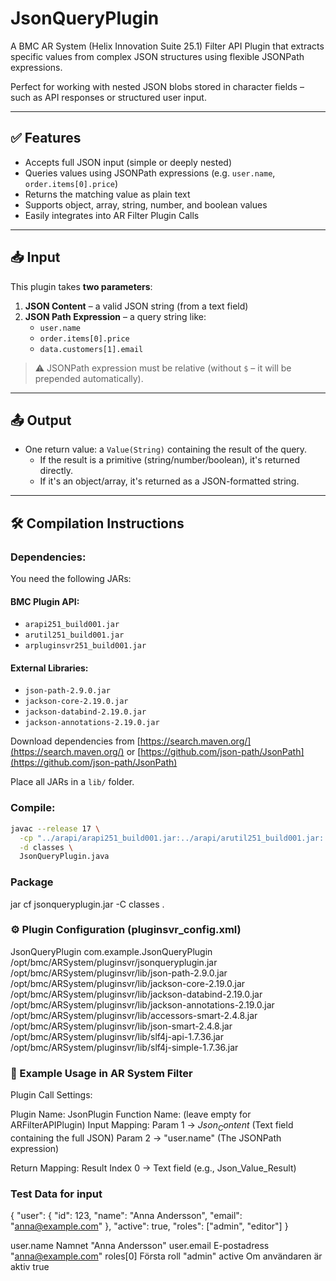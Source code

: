 # JsonQueryPlugin

A BMC AR System (Helix Innovation Suite 25.1) Filter API Plugin that extracts specific values from complex JSON structures using flexible JSONPath expressions.

Perfect for working with nested JSON blobs stored in character fields – such as API responses or structured user input.

---

## ✅ Features

- Accepts full JSON input (simple or deeply nested)
- Queries values using JSONPath expressions (e.g. `user.name`, `order.items[0].price`)
- Returns the matching value as plain text
- Supports object, array, string, number, and boolean values
- Easily integrates into AR Filter Plugin Calls

---

## 📥 Input

This plugin takes **two parameters**:

1. **JSON Content** – a valid JSON string (from a text field)
2. **JSON Path Expression** – a query string like:
   - `user.name`
   - `order.items[0].price`
   - `data.customers[1].email`

> ⚠️ JSONPath expression must be relative (without `$` – it will be prepended automatically).

---

## 📤 Output

- One return value: a `Value(String)` containing the result of the query.
  - If the result is a primitive (string/number/boolean), it's returned directly.
  - If it's an object/array, it's returned as a JSON-formatted string.

---

## 🛠️ Compilation Instructions

### Dependencies:

You need the following JARs:

#### BMC Plugin API:
- `arapi251_build001.jar`
- `arutil251_build001.jar`
- `arpluginsvr251_build001.jar`

#### External Libraries:
- `json-path-2.9.0.jar`
- `jackson-core-2.19.0.jar`
- `jackson-databind-2.19.0.jar`
- `jackson-annotations-2.19.0.jar`

Download dependencies from [https://search.maven.org/](https://search.maven.org/) or [https://github.com/json-path/JsonPath](https://github.com/json-path/JsonPath)

Place all JARs in a `lib/` folder.

### Compile:

```bash
javac --release 17 \
  -cp "../arapi/arapi251_build001.jar:../arapi/arutil251_build001.jar:../arapi/arpluginsvr251_build001.jar:./lib/json-path-2.9.0.jar:./lib/jackson-core-2.19.0.jar:./lib/jackson-databind-2.19.0.jar:./lib/jackson-annotations-2.19.0.jar:./lib/accessors-smart-2.4.8.jar:./lib/slf4j-api-1.7.36.jar:./lib/json-smart-2.4.8.jar:./lib/slf4j-simple-1.7.36.jar" \
  -d classes \
  JsonQueryPlugin.java
```

### Package
jar cf jsonqueryplugin.jar -C classes .

### ⚙️ Plugin Configuration (pluginsvr_config.xml)
<plugin>
  <name>JsonQueryPlugin</name>
  <classname>com.example.JsonQueryPlugin</classname>
  <pathelement type="location">/opt/bmc/ARSystem/pluginsvr/jsonqueryplugin.jar</pathelement>
  <pathelement type="location">/opt/bmc/ARSystem/pluginsvr/lib/json-path-2.9.0.jar</pathelement>
  <pathelement type="location">/opt/bmc/ARSystem/pluginsvr/lib/jackson-core-2.19.0.jar</pathelement>
  <pathelement type="location">/opt/bmc/ARSystem/pluginsvr/lib/jackson-databind-2.19.0.jar</pathelement>
  <pathelement type="location">/opt/bmc/ARSystem/pluginsvr/lib/jackson-annotations-2.19.0.jar</pathelement>
  <pathelement type="location">/opt/bmc/ARSystem/pluginsvr/lib/accessors-smart-2.4.8.jar</pathelement>
  <pathelement type="location">/opt/bmc/ARSystem/pluginsvr/lib/json-smart-2.4.8.jar</pathelement>
  <pathelement type="location">/opt/bmc/ARSystem/pluginsvr/lib/slf4j-api-1.7.36.jar</pathelement>
  <pathelement type="location">/opt/bmc/ARSystem/pluginsvr/lib/slf4j-simple-1.7.36.jar</pathelement>
</plugin>


### 🧪 Example Usage in AR System Filter

Plugin Call Settings:

Plugin Name: JsonPlugin
Function Name: (leave empty for ARFilterAPIPlugin)
Input Mapping:
    Param 1 → $Json_Content$ (Text field containing the full JSON)
    Param 2 → "user.name" (The JSONPath expression)

Return Mapping:
    Result Index 0 → Text field (e.g., Json_Value_Result)



### Test Data for input

{
  "user": {
    "id": 123,
    "name": "Anna Andersson",
    "email": "anna@example.com"
  },
  "active": true,
  "roles": ["admin", "editor"]
}


user.name	Namnet	"Anna Andersson"
user.email	E-postadress	"anna@example.com"
roles[0]	Första roll	"admin"
active	Om användaren är aktiv	true